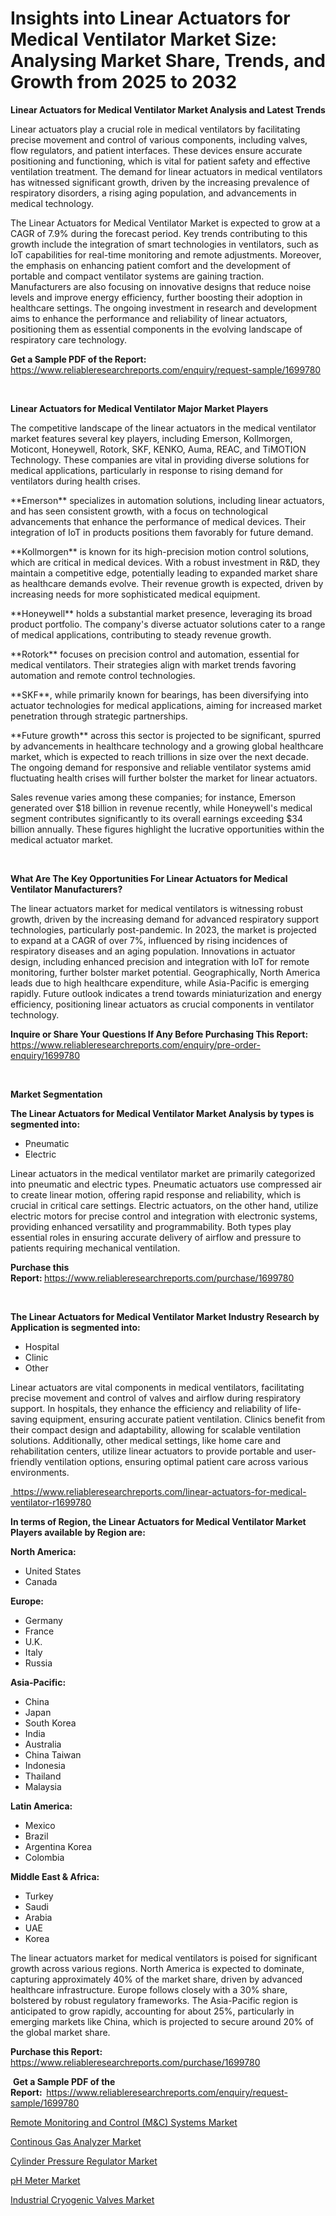 <p><h1>Insights into Linear Actuators for Medical Ventilator Market Size: Analysing Market Share, Trends, and Growth from 2025 to 2032</h1></p><p><strong>Linear Actuators for Medical Ventilator Market Analysis and Latest Trends</strong></p>
<p><p>Linear actuators play a crucial role in medical ventilators by facilitating precise movement and control of various components, including valves, flow regulators, and patient interfaces. These devices ensure accurate positioning and functioning, which is vital for patient safety and effective ventilation treatment. The demand for linear actuators in medical ventilators has witnessed significant growth, driven by the increasing prevalence of respiratory disorders, a rising aging population, and advancements in medical technology.</p><p>The Linear Actuators for Medical Ventilator Market is expected to grow at a CAGR of 7.9% during the forecast period. Key trends contributing to this growth include the integration of smart technologies in ventilators, such as IoT capabilities for real-time monitoring and remote adjustments. Moreover, the emphasis on enhancing patient comfort and the development of portable and compact ventilator systems are gaining traction. Manufacturers are also focusing on innovative designs that reduce noise levels and improve energy efficiency, further boosting their adoption in healthcare settings. The ongoing investment in research and development aims to enhance the performance and reliability of linear actuators, positioning them as essential components in the evolving landscape of respiratory care technology.</p></p>
<p><strong>Get a Sample PDF of the Report:&nbsp;</strong> <a href="https://www.reliableresearchreports.com/enquiry/request-sample/1699780?utm_campaign=9&utm_medium=2&utm_source=Github&utm_content=ia&utm_term=09012025&utm_id=linear-actuators-for-medical-ventilator">https://www.reliableresearchreports.com/enquiry/request-sample/1699780</a></p>
<p>&nbsp;</p>
<p><strong>Linear Actuators for Medical Ventilator Major Market Players</strong></p>
<p><p>The competitive landscape of the linear actuators in the medical ventilator market features several key players, including Emerson, Kollmorgen, Moticont, Honeywell, Rotork, SKF, KENKO, Auma, REAC, and TiMOTION Technology. These companies are vital in providing diverse solutions for medical applications, particularly in response to rising demand for ventilators during health crises.</p><p>**Emerson** specializes in automation solutions, including linear actuators, and has seen consistent growth, with a focus on technological advancements that enhance the performance of medical devices. Their integration of IoT in products positions them favorably for future demand.</p><p>**Kollmorgen** is known for its high-precision motion control solutions, which are critical in medical devices. With a robust investment in R&D, they maintain a competitive edge, potentially leading to expanded market share as healthcare demands evolve. Their revenue growth is expected, driven by increasing needs for more sophisticated medical equipment.</p><p>**Honeywell** holds a substantial market presence, leveraging its broad product portfolio. The company's diverse actuator solutions cater to a range of medical applications, contributing to steady revenue growth.</p><p>**Rotork** focuses on precision control and automation, essential for medical ventilators. Their strategies align with market trends favoring automation and remote control technologies.</p><p>**SKF**, while primarily known for bearings, has been diversifying into actuator technologies for medical applications, aiming for increased market penetration through strategic partnerships.</p><p>**Future growth** across this sector is projected to be significant, spurred by advancements in healthcare technology and a growing global healthcare market, which is expected to reach trillions in size over the next decade. The ongoing demand for responsive and reliable ventilator systems amid fluctuating health crises will further bolster the market for linear actuators.</p><p>Sales revenue varies among these companies; for instance, Emerson generated over $18 billion in revenue recently, while Honeywell's medical segment contributes significantly to its overall earnings exceeding $34 billion annually. These figures highlight the lucrative opportunities within the medical actuator market.</p></p>
<p>&nbsp;</p>
<p><strong>What Are The Key Opportunities For Linear Actuators for Medical Ventilator Manufacturers?</strong></p>
<p><p>The linear actuators market for medical ventilators is witnessing robust growth, driven by the increasing demand for advanced respiratory support technologies, particularly post-pandemic. In 2023, the market is projected to expand at a CAGR of over 7%, influenced by rising incidences of respiratory diseases and an aging population. Innovations in actuator design, including enhanced precision and integration with IoT for remote monitoring, further bolster market potential. Geographically, North America leads due to high healthcare expenditure, while Asia-Pacific is emerging rapidly. Future outlook indicates a trend towards miniaturization and energy efficiency, positioning linear actuators as crucial components in ventilator technology.</p></p>
<p><strong>Inquire or Share Your Questions If Any Before Purchasing This Report:</strong> <a href="https://www.reliableresearchreports.com/enquiry/pre-order-enquiry/1699780?utm_campaign=9&utm_medium=2&utm_source=Github&utm_content=ia&utm_term=09012025&utm_id=linear-actuators-for-medical-ventilator">https://www.reliableresearchreports.com/enquiry/pre-order-enquiry/1699780</a></p>
<p>&nbsp;</p>
<p><strong>Market Segmentation</strong></p>
<p><strong>The Linear Actuators for Medical Ventilator Market Analysis by types is segmented into:</strong></p>
<p><ul><li>Pneumatic</li><li>Electric</li></ul></p>
<p><p>Linear actuators in the medical ventilator market are primarily categorized into pneumatic and electric types. Pneumatic actuators use compressed air to create linear motion, offering rapid response and reliability, which is crucial in critical care settings. Electric actuators, on the other hand, utilize electric motors for precise control and integration with electronic systems, providing enhanced versatility and programmability. Both types play essential roles in ensuring accurate delivery of airflow and pressure to patients requiring mechanical ventilation.</p></p>
<p><strong>Purchase this Report:&nbsp;</strong><a href="https://www.reliableresearchreports.com/purchase/1699780?utm_campaign=9&utm_medium=2&utm_source=Github&utm_content=ia&utm_term=09012025&utm_id=linear-actuators-for-medical-ventilator">https://www.reliableresearchreports.com/purchase/1699780</a></p>
<p>&nbsp;</p>
<p><strong>The Linear Actuators for Medical Ventilator Market Industry Research by Application is segmented into:</strong></p>
<p><ul><li>Hospital</li><li>Clinic</li><li>Other</li></ul></p>
<p><p>Linear actuators are vital components in medical ventilators, facilitating precise movement and control of valves and airflow during respiratory support. In hospitals, they enhance the efficiency and reliability of life-saving equipment, ensuring accurate patient ventilation. Clinics benefit from their compact design and adaptability, allowing for scalable ventilation solutions. Additionally, other medical settings, like home care and rehabilitation centers, utilize linear actuators to provide portable and user-friendly ventilation options, ensuring optimal patient care across various environments.</p></p>
<p><a href="https://www.reliableresearchreports.com/linear-actuators-for-medical-ventilator-r1699780?utm_campaign=9&utm_medium=2&utm_source=Github&utm_content=ia&utm_term=09012025&utm_id=linear-actuators-for-medical-ventilator">&nbsp;https://www.reliableresearchreports.com/linear-actuators-for-medical-ventilator-r1699780</a></p>
<p><strong>In terms of Region, the Linear Actuators for Medical Ventilator Market Players available by Region are:</strong></p>
<p>
    <p> <strong> North America: </strong>
        <ul>
            <li>United States</li>
            <li>Canada</li>
        </ul>
        </p> 
    <p> <strong> Europe: </strong>
        <ul>
            <li>Germany</li>
            <li>France</li>
            <li>U.K.</li>
            <li>Italy</li>
            <li>Russia</li>
        </ul>
        </p> 
    <p> <strong> Asia-Pacific: </strong>
        <ul>
            <li>China</li>
            <li>Japan</li>
            <li>South Korea</li>
            <li>India</li>
            <li>Australia</li>
            <li>China Taiwan</li>
            <li>Indonesia</li>
            <li>Thailand</li>
            <li>Malaysia</li>
        </ul>
        </p> 
    <p> <strong> Latin America: </strong>
        <ul>
            <li>Mexico</li>
            <li>Brazil</li>
            <li>Argentina Korea</li>
            <li>Colombia</li>
        </ul>
        </p> 
    <p> <strong> Middle East & Africa: </strong>
        <ul>
            <li>Turkey</li>
            <li>Saudi</li>
            <li>Arabia</li>
            <li>UAE</li>
            <li>Korea</li>
        </ul>
    </p>
    </p>
<p><p>The linear actuators market for medical ventilators is poised for significant growth across various regions. North America is expected to dominate, capturing approximately 40% of the market share, driven by advanced healthcare infrastructure. Europe follows closely with a 30% share, bolstered by robust regulatory frameworks. The Asia-Pacific region is anticipated to grow rapidly, accounting for about 25%, particularly in emerging markets like China, which is projected to secure around 20% of the global market share.</p></p>
<p><strong>Purchase this Report: </strong><a href="https://www.reliableresearchreports.com/purchase/1699780?utm_campaign=9&utm_medium=2&utm_source=Github&utm_content=ia&utm_term=09012025&utm_id=linear-actuators-for-medical-ventilator">https://www.reliableresearchreports.com/purchase/1699780</a></p>
<p>&nbsp;<strong>Get a Sample PDF of the Report:&nbsp;&nbsp;</strong><a href="https://www.reliableresearchreports.com/enquiry/request-sample/1699780?utm_campaign=9&utm_medium=2&utm_source=Github&utm_content=ia&utm_term=09012025&utm_id=linear-actuators-for-medical-ventilator">https://www.reliableresearchreports.com/enquiry/request-sample/1699780</a></p>
<p><strong></strong></p>
<p><p><a href="https://github.com/ulyssacrayne00231/Market-Research-Report-List-1/blob/main/remote-monitoring-and-control-mc-systems-market.md?utm_campaign=9&utm_medium=2&utm_source=Github&utm_content=ia&utm_term=09012025&utm_id=linear-actuators-for-medical-ventilator">Remote Monitoring and Control (M&C) Systems Market</a></p><p><a href="https://github.com/manesros8/Market-Research-Report-List-1/blob/main/continous-gas-analyzer-market.md?utm_campaign=9&utm_medium=2&utm_source=Github&utm_content=ia&utm_term=09012025&utm_id=linear-actuators-for-medical-ventilator">Continous Gas Analyzer Market</a></p><p><a href="https://github.com/WashimHussain441/Market-Research-Report-List-1/blob/main/cylinder-pressure-regulator-market.md?utm_campaign=9&utm_medium=2&utm_source=Github&utm_content=ia&utm_term=09012025&utm_id=linear-actuators-for-medical-ventilator">Cylinder Pressure Regulator Market</a></p><p><a href="https://github.com/hgf64gh/Market-Research-Report-List-1/blob/main/ph-meter-market.md?utm_campaign=9&utm_medium=2&utm_source=Github&utm_content=ia&utm_term=09012025&utm_id=linear-actuators-for-medical-ventilator">pH Meter Market</a></p><p><a href="https://github.com/SanjidaMahmud54/Market-Research-Report-List-1/blob/main/industrial-cryogenic-valves-market.md?utm_campaign=9&utm_medium=2&utm_source=Github&utm_content=ia&utm_term=09012025&utm_id=linear-actuators-for-medical-ventilator">Industrial Cryogenic Valves Market</a></p></p>